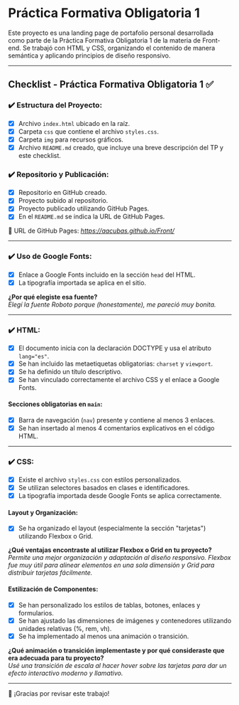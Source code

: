 # Práctica Formativa Obligatoria 1

Este proyecto es una landing page de portafolio personal desarrollada como parte de la Práctica Formativa Obligatoria 1 de la materia de Front-end. Se trabajó con HTML y CSS, organizando el contenido de manera semántica y aplicando principios de diseño responsivo.

---

## Checklist - Práctica Formativa Obligatoria 1 ✅

### ✔️ Estructura del Proyecto:
- [x] Archivo `index.html` ubicado en la raíz.
- [x] Carpeta `css` que contiene el archivo `styles.css`.
- [x] Carpeta `img` para recursos gráficos.
- [x] Archivo `README.md` creado, que incluye una breve descripción del TP y este checklist.

### ✔️ Repositorio y Publicación:
- [x] Repositorio en GitHub creado.
- [x] Proyecto subido al repositorio.
- [x] Proyecto publicado utilizando GitHub Pages.
- [x] En el `README.md` se indica la URL de GitHub Pages.

🔗 URL de GitHub Pages: *https://aacubas.github.io/Front/*

---

### ✔️ Uso de Google Fonts:
- [x] Enlace a Google Fonts incluido en la sección `head` del HTML.
- [x] La tipografía importada se aplica en el sitio.

**¿Por qué elegiste esa fuente?**  
*Elegí la fuente Roboto porque (honestamente), me pareció muy bonita.*

---

### ✔️ HTML:
- [x] El documento inicia con la declaración DOCTYPE y usa el atributo `lang="es"`.
- [x] Se han incluido las metaetiquetas obligatorias: `charset` y `viewport`.
- [x] Se ha definido un título descriptivo.
- [x] Se han vinculado correctamente el archivo CSS y el enlace a Google Fonts.

#### Secciones obligatorias en `main`:
- [x] Barra de navegación (`nav`) presente y contiene al menos 3 enlaces.
- [x] Se han insertado al menos 4 comentarios explicativos en el código HTML.

---

### ✔️ CSS:
- [x] Existe el archivo `styles.css` con estilos personalizados.
- [x] Se utilizan selectores basados en clases e identificadores.
- [x] La tipografía importada desde Google Fonts se aplica correctamente.

#### Layout y Organización:
- [x] Se ha organizado el layout (especialmente la sección "tarjetas") utilizando Flexbox o Grid.

**¿Qué ventajas encontraste al utilizar Flexbox o Grid en tu proyecto?**  
*Permite una mejor organización y adaptación al diseño responsivo. Flexbox fue muy útil para alinear elementos en una sola dimensión y Grid para distribuir tarjetas fácilmente.*

#### Estilización de Componentes:
- [x] Se han personalizado los estilos de tablas, botones, enlaces y formularios.
- [x] Se han ajustado las dimensiones de imágenes y contenedores utilizando unidades relativas (%,
rem, vh).
- [x] Se ha implementado al menos una animación o transición.

**¿Qué animación o transición implementaste y por qué consideraste que era adecuada para tu proyecto?**  
*Usé una transición de escala al hacer hover sobre las tarjetas para dar un efecto interactivo moderno
 y llamativo.*

---

💬 ¡Gracias por revisar este trabajo!
